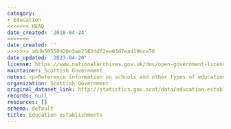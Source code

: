 ```yaml
---
category:
- Education
<<<<<<< HEAD
date_created: '2018-04-24'
=======
date_created: ''
>>>>>>> a6db50550d20e3ae2582ddf2ea03d7ead19bca70
date_updated: '2023-04-20'
license: https://www.nationalarchives.gov.uk/doc/open-government-licence/version/3/
maintainer: Scottish Government
notes: <p>Reference information on schools and other types of educational establishments.</p>
organization: Scottish Government
original_dataset_link: http://statistics.gov.scot/data/education-establishments
records: null
resources: []
schema: default
title: Education establishments
---
```

